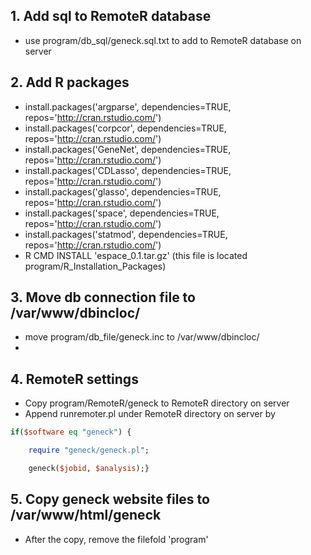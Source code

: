 ## 1. Add sql to RemoteR database 
- use program/db_sql/geneck.sql.txt to add to RemoteR database on server

## 2. Add R packages
- install.packages('argparse', dependencies=TRUE, repos='http://cran.rstudio.com/')
- install.packages('corpcor', dependencies=TRUE, repos='http://cran.rstudio.com/')
- install.packages('GeneNet', dependencies=TRUE, repos='http://cran.rstudio.com/')
- install.packages('CDLasso', dependencies=TRUE, repos='http://cran.rstudio.com/')
- install.packages('glasso', dependencies=TRUE, repos='http://cran.rstudio.com/')
- install.packages('space', dependencies=TRUE, repos='http://cran.rstudio.com/')
- install.packages('statmod', dependencies=TRUE, repos='http://cran.rstudio.com/')
- R CMD INSTALL 'espace_0.1.tar.gz' (this file is located program/R_Installation_Packages)

## 3. Move db connection file to /var/www/dbincloc/
- move program/db_file/geneck.inc to /var/www/dbincloc/
- 
## 4. RemoteR settings
- Copy program/RemoteR/geneck to RemoteR directory on server
- Append runremoter.pl under RemoteR directory on server by
```perl
if($software eq "geneck") {

    require "geneck/geneck.pl";

    geneck($jobid, $analysis);}
```

## 5. Copy geneck website files to /var/www/html/geneck
- After the copy, remove the filefold 'program'
